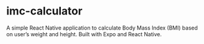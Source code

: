 # imc-calculator
A simple React Native application to calculate Body Mass Index (BMI) based on user’s weight and height. Built with Expo and React Native.
